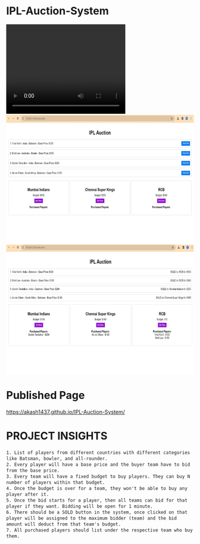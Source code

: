 # IPL-Auction-System


<video width="320" height="240" controls>
  <source src="

https://github.com/Akash1437/IPL-Auction-System/assets/107811139/14907fc4-ab0d-4ef2-a376-2809c255d3b1


" type="video/mp4">

</video>

 
 <br>


<img src="IPL1.jpg" alt="ss" width="747" height="345">

<img src="IPL2.jpg" alt="ss2" width="747" height="345">
<br>

# Published Page
 https://akash1437.github.io/IPL-Auction-System/

# PROJECT INSIGHTS

    1. List of players from different countries with different categories like Batsman, bowler, and all-rounder.
    2. Every player will have a base price and the buyer team have to bid from the base price.
    3. Every team will have a fixed budget to buy players. They can buy N number of players within that budget.
    4. Once the budget is over for a team, they won't be able to buy any player after it.
    5. Once the bid starts for a player, then all teams can bid for that player if they want. Bidding will be open for 1 minute.
    6. There should be a SOLD button in the system, once clicked on that player will be assigned to the maximum bidder (team) and the bid amount will deduct from that team's budget.
    7. All purchased players should list under the respective team who buy them.
